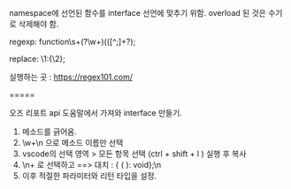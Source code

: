 namespace에 선언된 함수를 interface 선언에 맞추기 위함.
overload 된 것은 수기로 삭제해야 함.

regexp:
function\s+(?<fnname>\w+)(\([^;]+?);

replace:
\1:{\2};

실행하는 곳 : https://regex101.com/


=====

오즈 리포트 api 도움말에서 가져와 interface 만들기.

1. 메소드를 긁어옴.
2. \w+\n 으로 메소드 이름만 선택
3. vscode의 선택 영역 > 모든 항목 선택 (ctrl + shift + l ) 실행 후 복사
4. \n+    로 선택하고 ==> 대치    : { (  ): void};\n
5. 이후 적절한 파라미터와 리턴 타입을 설정.
